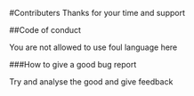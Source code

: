 #Contributers
Thanks for your time and support

##Code of conduct

You are not allowed to use foul language here

###How to give a good bug report

Try and analyse the good and give feedback
